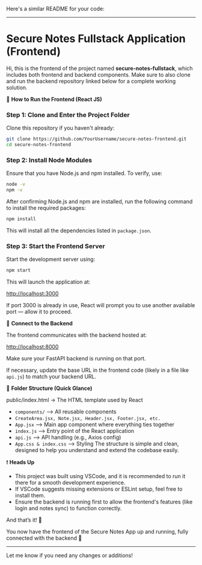 Here's a similar README for your code:

---

# Secure Notes Fullstack Application (Frontend)

Hi, this is the frontend of the project named **secure-notes-fullstack**, which includes both frontend and backend components. Make sure to also clone and run the backend repository linked below for a complete working solution.

🎨 **How to Run the Frontend (React JS)**

### Step 1: Clone and Enter the Project Folder

Clone this repository if you haven't already:

```bash
git clone https://github.com/YourUsername/secure-notes-frontend.git
cd secure-notes-frontend
```

### Step 2: Install Node Modules

Ensure that you have Node.js and npm installed. To verify, use:

```bash
node -v
npm -v
```

After confirming Node.js and npm are installed, run the following command to install the required packages:

```bash
npm install
```

This will install all the dependencies listed in `package.json`.

### Step 3: Start the Frontend Server

Start the development server using:

```bash
npm start
```

This will launch the application at:

[http://localhost:3000](http://localhost:3000)

If port 3000 is already in use, React will prompt you to use another available port — allow it to proceed.

🧠 **Connect to the Backend**

The frontend communicates with the backend hosted at:

[http://localhost:8000](http://localhost:8000)

Make sure your FastAPI backend is running on that port.

If necessary, update the base URL in the frontend code (likely in a file like `api.js`) to match your backend URL.

📁 **Folder Structure (Quick Glance)**

public/index.html → The HTML template used by React
- `components/`       --> All reusable components
- `CreateArea.jsx, Note.jsx, Header.jsx, Footer.jsx, etc.`
- `App.jsx`            --> Main app component where everything ties together
- `index.js`          --> Entry point of the React application
- `api.js`          --> API handling (e.g., Axios config)
- `App.css & index.css`          --> Styling
The structure is simple and clean, designed to help you understand and extend the codebase easily.

❗ **Heads Up**

- This project was built using VSCode, and it is recommended to run it there for a smooth development experience.
- If VSCode suggests missing extensions or ESLint setup, feel free to install them.
- Ensure the backend is running first to allow the frontend's features (like login and notes sync) to function correctly.

And that’s it! 🎉

You now have the frontend of the Secure Notes App up and running, fully connected with the backend 🚀

---

Let me know if you need any changes or additions!
